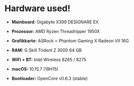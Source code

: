 # Hardware used!
- __Mainboard:__ Gigabyte X399 DESIGNARE EX
- __Prozessor:__ AMD Ryzen Threadripper 1950X
- __Grafikkarte:__ ASRock > Phantom Gaming X Radeon VII 16G
- __RAM:__ G.Skill Trident Z 3000 64 GB
- __WiFi + BT:__ Intel Wireless 8265 / 8275


- __macOS:__ 10.15.7 (19H15)
- __Bootloader:__ OpenCore v0.6.3 (stable)
